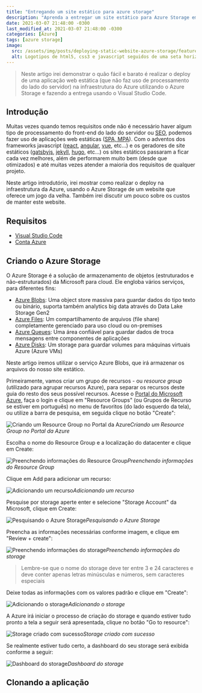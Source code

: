 ```yaml
---
title: "Entregando um site estático para azure storage"
description: "Aprenda a entregar um site estático para Azure Storage em poucos minutos"
date: 2021-03-07 21:48:00 -0300
last_modified_at: 2021-03-07 21:48:00 -0300
categories: [Azure]
tags: [azure storage]
image:
  src: /assets/img/posts/deploying-static-website-azure-storage/featured.webp
  alt: Logotipos de html5, css3 e javascript seguidos de uma seta horizontal apontando para o logotipo do visual studio code e outra seta horizontal apontando para o logotipo do azure storage
---
```


> Neste artigo irei demonstrar o quão fácil e barato é realizar o deploy de uma aplicação web estática (que não faz uso de processamento do lado do servidor) na infraestrutura do Azure utilizando o Azure Storage e fazendo a entrega usando o Visual Studio Code.

## Introdução

Muitas vezes quando temos requisitos onde não é necessário haver algum tipo de processamento do front-end do lado do servidor ou [SEO](https://pt.wikipedia.org/wiki/Otimiza%C3%A7%C3%A3o_para_motores_de_busca), podemos fazer uso de aplicações web estáticas ([SPA, MPA](https://imasters.com.br/front-end/por-que-utilizamos-single-page-applications-spa)). Com o adventos dos frameworks javascript ([react](https://pt-br.reactjs.org/), [angular](https://angular.io/), [vue](https://vuejs.org/), etc...) e os geradores de site estáticos ([gatsbyjs](https://www.gatsbyjs.com/), [jekyll](https://jekyllrb.com/), [hugo](https://gohugo.io/), etc...) os sites estáticos passaram a ficar cada vez melhores, além de performarem muito bem (desde que otimizados) e até muitas vezes atender a maioria dos requisitos de qualquer projeto.

Neste artigo introdutório, irei mostrar como realizar o deploy na infraestrutura da Azure, usando o Azure Storage de um website que oferece um jogo da velha. Também irei discutir um pouco sobre os custos de manter este website.

## Requisitos
* [Visual Studio Code](https://code.visualstudio.com/download)
* [Conta Azure](https://azure.microsoft.com/pt-br/free)

## Criando o Azure Storage
O Azure Storage é a solução de armazenamento de objetos (estruturados e não-estruturados) da Microsoft para cloud. Ele engloba vários serviços, para diferentes fins:
- [Azure Blobs](https://docs.microsoft.com/pt-br/azure/storage/blobs/storage-blobs-introduction): Uma object store massiva para guardar dados do tipo texto ou binário, suporta também analytics big data através do Data Lake Storage Gen2
- [Azure Files](https://docs.microsoft.com/pt-br/azure/storage/files/storage-files-introduction): Um compartilhamento de arquivos (file share) completamente gerenciado para uso cloud ou on-premises
- [Azure Queues](https://docs.microsoft.com/pt-br/azure/storage/queues/storage-queues-introduction): Uma área confiável para guardar dados de troca mensagens entre componentes de aplicações
- [Azure Disks](https://docs.microsoft.com/pt-br/azure/virtual-machines/managed-disks-overview): Um storage para guardar volumes para máquinas virtuais Azure (Azure VMs)

Neste artigo iremos utilizar o serviço Azure Blobs, que irá armazenar os arquivos do nosso site estático.

Primeiramente, vamos criar um grupo de recursos - ou *resource group* (utilizado para agrupar recursos Azure), para separar os recursos deste guia do resto dos seus possível recursos. Acesse o [Portal do Microsoft Azure](https://portal.azure.com), faça o login e clique em "Resource Groups" (ou Grupos de Recurso se estiver em português) no menu de favoritos (do lado esquerdo da tela), ou utilize a barra de pesquisa, em seguida clique no botão "Create":

![Criando um Resource Group no Portal da Azure](/assets/img/posts/deploying-static-website-azure-storage/create-resource-group.webp)*Criando um Resource Group no Portal da Azure*

Escolha o nome do Resource Group e a localização do datacenter e clique em Create:

![Preenchendo informações do Resource Group](/assets/img/posts/deploying-static-website-azure-storage/create-resource-group2.webp)*Preenchendo informações do Resource Group*

Clique em Add para adicionar um recurso:

![Adicionando um recurso](/assets/img/posts/deploying-static-website-azure-storage/add-resource.webp)*Adicionando um recurso*

Pesquise por storage aperte enter e selecione "Storage Account" da Microsoft, clique em Create:

![Pesquisando o Azure Storage](/assets/img/posts/deploying-static-website-azure-storage/search-storage.webp)*Pesquisando o Azure Storage*

Preencha as informações necessárias conforme imagem, e clique em "Review + create":

![Preenchendo informações do storage](/assets/img/posts/deploying-static-website-azure-storage/fill-storage-info.webp)*Preenchendo informações do storage*
> Lembre-se que o nome do storage deve ter entre 3 e 24 caracteres e deve conter apenas letras minúsculas e números, sem caracteres especiais

Deixe todas as informações com os valores padrão e clique em "Create":

![Adicionando o storage](/assets/img/posts/deploying-static-website-azure-storage/add-storage.webp)*Adicionando o storage*

A Azure irá iniciar o processo de criação do storage e quando estiver tudo pronto a tela a seguir será apresentada, clique no botão "Go to resource":

![Storage criado com sucesso](/assets/img/posts/deploying-static-website-azure-storage/storage-created.webp)*Storage criado com sucesso*

Se realmente estiver tudo certo, a dashboard do seu storage será exibida conforme a seguir:

![Dashboard do storage](/assets/img/posts/deploying-static-website-azure-storage/storage-dashboard.webp)*Dashboard do storage*

## Clonando a aplicação




